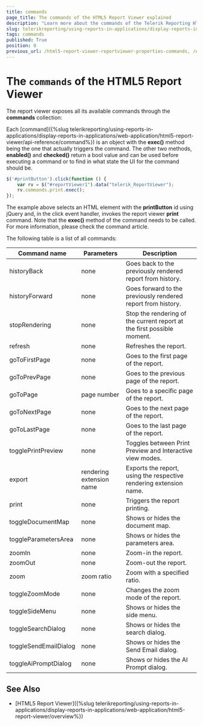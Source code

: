 ```yaml
---
title: commands
page_title: The commands of the HTML5 Report Viewer explained
description: "Learn more about the commands of the Telerik Reporting HTML5 Report Viewer and how to use them to trigger its functionality."
slug: telerikreporting/using-reports-in-applications/display-reports-in-applications/web-application/html5-report-viewer/api-reference/reportviewer/properties/commands
tags: commands
published: True
position: 0
previous_url: /html5-report-viewer-reportviewer-properties-commands, /embedding-reports/display-reports-in-applications/web-application/html5-report-viewer/api-reference/reportviewer/properties/
---
```


<style>
table th:first-of-type {
	width: 25%;
}
table th:nth-of-type(2) {
	width: 25%;
}
table th:nth-of-type(3) {
	width: 50%;
}
</style>

# The `commands` of the HTML5 Report Viewer

The report viewer exposes all its available commands through the __commands__ collection:

Each [command]({%slug telerikreporting/using-reports-in-applications/display-reports-in-applications/web-application/html5-report-viewer/api-reference/command%}) is an object with the __exec()__ method being the one that actually triggers the command. The other two methods, __enabled()__ and __checked()__ return a bool value and can be used before executing a command or to find in what state the UI for the command should be.

````JavaScript
$('#printButton').click(function () {
	var rv = $("#reportViewer1").data("telerik_ReportViewer");
	rv.commands.print.exec();
});
````

The example above selects an HTML element with the __printButton__ id using jQuery and, in the click event handler, invokes the report viewer __print__ command. Note that the __exec()__ method of the command needs to be called. For more information, please check the command article.

The following table is a list of all commands:

| Command name | Parameters | Description |
| ------ | ------ | ------ |
|historyBack|none|Goes back to the previously rendered report from history.|
|historyForward|none|Goes forward to the previously rendered report from history.|
|stopRendering|none|Stop the rendering of the current report at the first possible moment.|
|refresh|none|Refreshes the report.|
|goToFirstPage|none|Goes to the first page of the report.|
|goToPrevPage|none|Goes to the previous page of the report.|
|goToPage|page number|Goes to a specific page of the report.|
|goToNextPage|none|Goes to the next page of the report.|
|goToLastPage|none|Goes to the last page of the report.|
|togglePrintPreview|none|Toggles between Print Preview and Interactive view modes.|
|export|rendering extension name|Exports the report, using the respective rendering extension name.|
|print|none|Triggers the report printing.|
|toggleDocumentMap|none|Shows or hides the document map.|
|toggleParametersArea|none|Shows or hides the parameters area.|
|zoomIn|none|Zoom-in the report.|
|zoomOut|none|Zoom-out the report.|
|zoom|zoom ratio|Zoom with a specified ratio.|
|toggleZoomMode|none|Changes the zoom mode of the report.|
|toggleSideMenu|none|Shows or hides the side menu.|
|toggleSearchDialog|none|Shows or hides the search dialog.|
|toggleSendEmailDialog|none|Shows or hides the Send Email dialog.|
|toggleAiPromptDialog|none|Shows or hides the AI Prompt dialog.|

## See Also

* [HTML5 Report Viewer]({%slug telerikreporting/using-reports-in-applications/display-reports-in-applications/web-application/html5-report-viewer/overview%})
